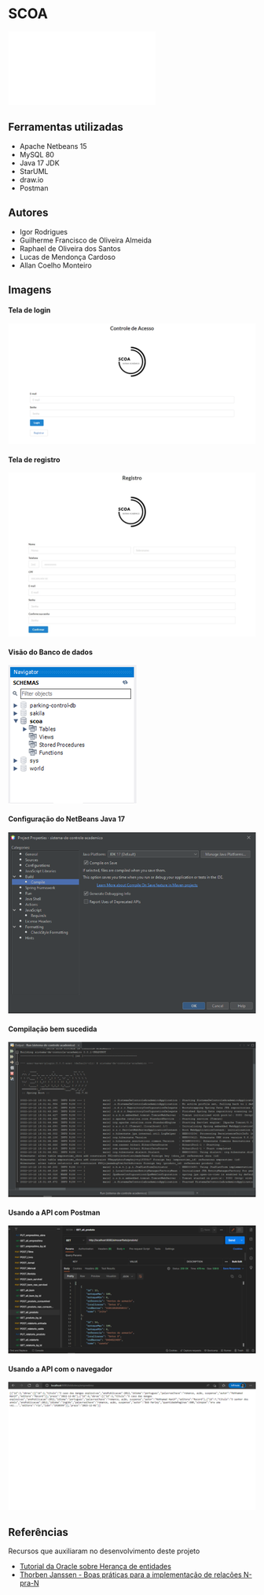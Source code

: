 # SCOA

![Documentação da API](Docs/API/index.md)

## Ferramentas utilizadas

- Apache Netbeans 15
- MySQL 80
- Java 17 JDK
- StarUML
- draw.io
- Postman

## Autores

- Igor Rodrigues
- Guilherme Francisco de Oliveira Almeida
- Raphael de Oliveira dos Santos
- Lucas de Mendonça Cardoso
- Allan Coelho Monteiro

## Imagens

#### Tela de login

![Tela de Login](imagens/login.png)

#### Tela de registro

![Tela de Registro](imagens/registro.jpeg)

#### Visão do Banco de dados

![Schema](imagens/schema.png)

#### Configuração do NetBeans Java 17

![Configuração JDK](imagens/jdk17netbeanscompile.png)

#### Compilação bem sucedida

![Compilação Bem Sucedida](imagens/Compilação.png)

#### Usando a API com Postman

![Usando a API com Postman](imagens/postman.png)

#### Usando a API com o navegador

![Usando a API com o navegador](imagens/api_get_browser.png)

## Referências

Recursos que auxiliaram no desenvolvimento deste projeto

- [Tutorial da Oracle sobre Herança de entidades](https://docs.oracle.com/javaee/6/tutorial/doc/bnbqn.html)
- [Thorben Janssen - Boas práticas para a implementação de relacões N-pra-N](https://thorben-janssen.com/hibernate-tips-the-best-way-to-remove-entities-from-a-many-to-many-association/)


